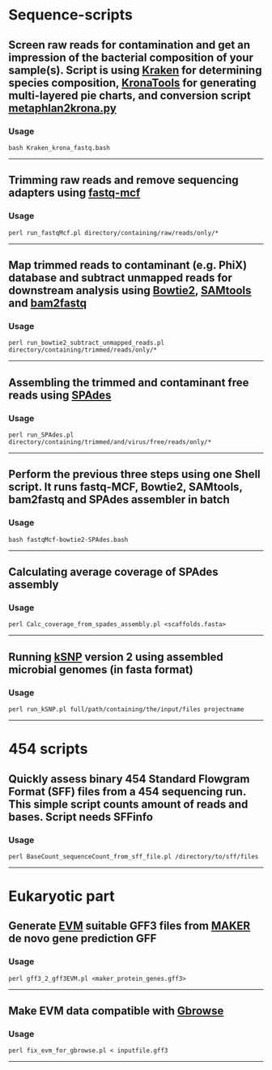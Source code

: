 Sequence-scripts
================

## Screen raw reads for contamination and get an impression of the bacterial composition of your sample(s). Script is using [Kraken](https://ccb.jhu.edu/software/kraken/) for determining species composition, [KronaTools](https://github.com/marbl/Krona/wiki/KronaTools) for generating multi-layered pie charts, and conversion script [metaphlan2krona.py](https://bitbucket.org/nsegata/metaphlan/src/2f1b17a1f4e9775fe1ce42c8481279a5e69f291f/conversion_scripts/metaphlan2krona.py?at=default)

### Usage
    bash Kraken_krona_fastq.bash
--------------------------------------

## Trimming raw reads and remove sequencing adapters using [fastq-mcf](http://ea-utils.googlecode.com/svn/wiki/FastqMcf.wiki)

### Usage
    perl run_fastqMcf.pl directory/containing/raw/reads/only/*
--------------------------------------

## Map trimmed reads to contaminant (e.g. PhiX) database and subtract unmapped reads for downstream analysis using [Bowtie2](http://bowtie-bio.sourceforge.net/bowtie2/index.shtml), [SAMtools](http://samtools.sourceforge.net) and [bam2fastq](https://gsl.hudsonalpha.org/information/software/bam2fastq)

### Usage
    perl run_bowtie2_subtract_unmapped_reads.pl directory/containing/trimmed/reads/only/*
--------------------------------------

## Assembling the trimmed and contaminant free reads using [SPAdes](http://spades.bioinf.spbau.ru)

### Usage
    perl run_SPAdes.pl directory/containing/trimmed/and/virus/free/reads/only/*
--------------------------------------

## Perform the previous three steps using one Shell script. It runs fastq-MCF, Bowtie2, SAMtools, bam2fastq and SPAdes assembler in batch

### Usage 
    bash fastqMcf-bowtie2-SPAdes.bash
--------------------------------------

## Calculating average coverage of SPAdes assembly

### Usage
    perl Calc_coverage_from_spades_assembly.pl <scaffolds.fasta>
--------------------------------------

## Running [kSNP](https://sourceforge.net/projects/ksnp/files/) version 2 using assembled microbial genomes (in fasta format)

### Usage
    perl run_kSNP.pl full/path/containing/the/input/files projectname
--------------------------------------

454 scripts
===========

## Quickly assess binary 454 Standard Flowgram Format (SFF) files from a 454 sequencing run. This simple script counts amount of reads and bases. Script needs SFFinfo

### Usage
    perl BaseCount_sequenceCount_from_sff_file.pl /directory/to/sff/files
--------------------------------------

Eukaryotic part
================

## Generate [EVM](https://evidencemodeler.github.io) suitable GFF3 files from [MAKER](http://www.yandell-lab.org/software/maker.html) de novo gene prediction GFF

### Usage
    perl gff3_2_gff3EVM.pl <maker_protein_genes.gff3>
--------------------------------------

## Make EVM data compatible with [Gbrowse](http://gbrowse.org/index.html)

### Usage
    perl fix_evm_for_gbrowse.pl < inputfile.gff3
--------------------------------------
